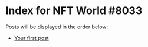 # Index for NFT World #8033
Posts will be displayed in the order below:

- [Your first post](./001-first.md)

